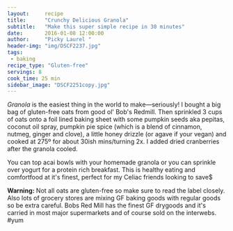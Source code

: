 ```yaml
---
layout:     recipe
title:      "Crunchy Delicious Granola"
subtitle:   "Make this super simple recipe in 30 minutes"
date:       2016-01-08 12:00:00
author:     "Picky Laurel "
header-img: "img/DSCF2237.jpg"
tags:
 - baking
recipe_type: "Gluten-free"
servings: 8
cook_time: 25 min
sidebar_image: "DSCF2251copy.jpg"
---
```


*Granola* is the easiest thing in the world to make—seriously! I bought a big bag of gluten-free oats from good ol' Bob's Redmill. Then sprinkled 3 cups of oats onto a foil lined baking sheet with some pumpkin seeds aka pepitas, coconut oil spray, pumpkin pie spice (which is a blend of cinnamon, nutmeg, ginger and clove), a little honey drizzle (or agave if your vegan) and cooked at 275º for about 30ish mins/turning 2x. I added dried cranberries after the granola cooled.

<!-- <div class="img-thumbnail" alt="GraNola" style= "width: 200px; height: 200px">
	<img class="" src="{{ site.baseurl }}/img/DSCF2243.jpg" />
</div> -->


You can top acai bowls with your homemade granola or you can sprinkle over yogurt for a protein rich breakfast. This is healthy eating and comfortfood at it's finest, perfect for my Celiac friends looking to save$


**Warning:** Not all oats are gluten-free so make sure to read the label closely. Also lots of grocery stores are mixing GF baking goods with regular goods so be extra careful.  Bobs Red Mill has the finest GF drygoods and it's carried in most major supermarkets and of course sold on the interwebs. #yum
